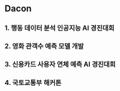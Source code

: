 # Dacon

## 1. 행동 데이터 분석 인공지능 AI 경진대회

## 2. 영화 관객수 예측 모델 개발

## 3. 신용카드 사용자 연체 예측 AI 경진대회

## 4. 국토교통부 해커톤
